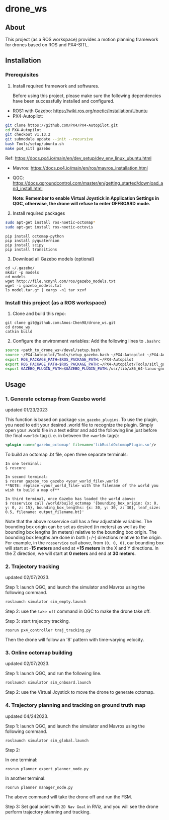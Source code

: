 # drone_ws
## About

This project (as a ROS workspace) provides a motion planning framework for drones based on ROS and PX4-SITL.

## Installation

### Prerequisites

1. Install required framework and softwares.

   Before using this project, please make sure the following dependencies have been successfully installed and configured.

* ROS1 with Gazebo: https://wiki.ros.org/noetic/Installation/Ubuntu
* PX4-Autopilot:

```bash
git clone https://github.com/PX4/PX4-Autopilot.git
cd PX4-Autopilot
git checkout v1.13.2
git submodule update --init --recursive
bash Tools/setup/ubuntu.sh
make px4_sitl gazebo
```

Ref:  https://docs.px4.io/main/en/dev_setup/dev_env_linux_ubuntu.html

* Mavros: https://docs.px4.io/main/en/ros/mavros_installation.html

* QGC: https://docs.qgroundcontrol.com/master/en/getting_started/download_and_install.html

  **Note: Remember to enable Virtual Joystick in Application Settings in QGC, otherwise, the drone will refuse to enter OFFBOARD mode.**

2. Install required packages

```bash
sudo apt-get install ros-noetic-octomap*
sudo apt-get install ros-noetic-octovis
```

```
pip install octomap-python
pip install pyquaternion
pip install scipy
pip install transitions
```

3. Download all Gazebo models (optional)

```
cd ~/.gazebo/
mkdir -p models
cd models
wget http://file.ncnynl.com/ros/gazebo_models.txt
wget -i gazebo_models.txt
ls model.tar.g* | xargs -n1 tar xzvf
```

### Install this project (as a ROS workspace)

1. Clone and build this repo:

```
git clone git@github.com:Amos-Chen98/drone_ws.git
cd drone_ws
catkin build
```

2. Configure the environment variables: Add the following lines to `.bashrc`

```bash
source <path_to_drone_ws>/devel/setup.bash
source ~/PX4-Autopilot/Tools/setup_gazebo.bash ~/PX4-Autopilot ~/PX4-Autopilot/build/px4_sitl_default
export ROS_PACKAGE_PATH=$ROS_PACKAGE_PATH:~/PX4-Autopilot
export ROS_PACKAGE_PATH=$ROS_PACKAGE_PATH:~/PX4-Autopilot/Tools/sitl_gazebo
export GAZEBO_PLUGIN_PATH=$GAZEBO_PLUGIN_PATH:/usr/lib/x86_64-linux-gnu/gazebo-11/plugins
```

## Usage

### 1. Generate octomap from Gazebo world

updated 01/23/2023

This function is based on package `sim_gazebo_plugins`. To use the plugin, you need to edit your desired .world file to recognize the plugin. Simply open your .world file in a text editor and add the following line just before the final `<world>` tag (i. e. in between the `<world>` tags):

```xml
<plugin name='gazebo_octomap' filename='libBuildOctomapPlugin.so'/>
```

To build an octomap .bt file, open three separate terminals:

```
In one terminal:
$ roscore

In second terminal:
$ rosrun gazebo_ros gazebo <your_world_file>.world
**NOTE: replace <your_world_file> with the filename of the world you wish to build a map of**

In third terminal, once Gazebo has loaded the world above:
$ rosservice call /world/build_octomap '{bounding_box_origin: {x: 0, y: 0, z: 15}, bounding_box_lengths: {x: 30, y: 30, z: 30}, leaf_size: 0.5, filename: output_filename.bt}'
```

Note that the above rosservice call has a few adjustable variables. The bounding box origin can be set as desired (in meters) as well as the bounding box lengths (in meters) relative to the bounding box origin. The bounding box lengths are done in both (+/-) directions relative to the origin. For example, in the `rosservice` call above, from `(0, 0, 0)`, our bounding box will start at **-15 meters** and end at **+15 meters** in the X and Y directions. In the Z direction, we will start at **0 meters** and end at **30 meters**.

### 2. Trajectory tracking

updated 02/07/2023.

Step 1: launch QGC, and launch the simulator and Mavros using the following command.

```bash
roslaunch simulator sim_empty.launch 
```

Step 2: use the `take off` command in QGC to make the drone take off.

Step 3: start trajecory tracking.

```
rosrun px4_controller traj_tracking.py
```

Then the drone will follow an '8' pattern with time-varying velocity.

### 3. Online octomap building

updated 02/07/2023.

Step 1: launch QGC, and run the following line.

```bash
roslaunch simulator sim_onboard.launch 
```

Step 2: use the Virtual Joystick to move the drone to generate octomap.

### 4. Trajectory planning and tracking on ground truth map

updated 04/242023.

Step 1: launch QGC, and launch the simulator and Mavros using the following command.

```bash
roslaunch simulator sim_global.launch 
```

Step 2: 

In one terminal:

```
rosrun planner expert_planner_node.py 
```

In another terminal: 

```
rosrun planner manager_node.py
```

The above command will take the drone off and run the FSM.

Step 3: Set goal point with `2D Nav Goal` in RViz, and you will see the drone perform trajectory planning and tracking.

